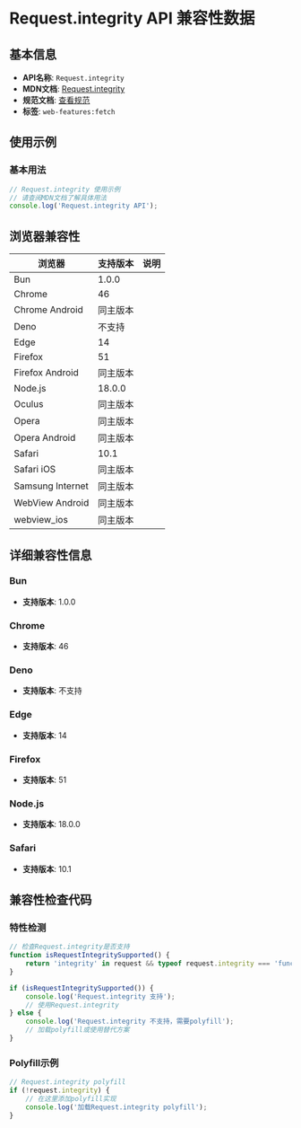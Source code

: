 # Request.integrity API 兼容性数据

## 基本信息

- **API名称**: `Request.integrity`
- **MDN文档**: [Request.integrity](https://developer.mozilla.org/docs/Web/API/Request/integrity)
- **规范文档**: [查看规范](https://fetch.spec.whatwg.org/#ref-for-dom-request-integrity②)
- **标签**: `web-features:fetch`

## 使用示例

### 基本用法

```javascript
// Request.integrity 使用示例
// 请查阅MDN文档了解具体用法
console.log('Request.integrity API');
```

## 浏览器兼容性

| 浏览器 | 支持版本 | 说明 |
|--------|----------|------|
| Bun | 1.0.0 |  |
| Chrome | 46 |  |
| Chrome Android | 同主版本 |  |
| Deno | 不支持 |  |
| Edge | 14 |  |
| Firefox | 51 |  |
| Firefox Android | 同主版本 |  |
| Node.js | 18.0.0 |  |
| Oculus | 同主版本 |  |
| Opera | 同主版本 |  |
| Opera Android | 同主版本 |  |
| Safari | 10.1 |  |
| Safari iOS | 同主版本 |  |
| Samsung Internet | 同主版本 |  |
| WebView Android | 同主版本 |  |
| webview_ios | 同主版本 |  |

## 详细兼容性信息

### Bun

- **支持版本**: 1.0.0

### Chrome

- **支持版本**: 46

### Deno

- **支持版本**: 不支持

### Edge

- **支持版本**: 14

### Firefox

- **支持版本**: 51

### Node.js

- **支持版本**: 18.0.0

### Safari

- **支持版本**: 10.1

## 兼容性检查代码

### 特性检测

```javascript
// 检查Request.integrity是否支持
function isRequestIntegritySupported() {
    return 'integrity' in request && typeof request.integrity === 'function';
}

if (isRequestIntegritySupported()) {
    console.log('Request.integrity 支持');
    // 使用Request.integrity
} else {
    console.log('Request.integrity 不支持，需要polyfill');
    // 加载polyfill或使用替代方案
}
```

### Polyfill示例

```javascript
// Request.integrity polyfill
if (!request.integrity) {
    // 在这里添加polyfill实现
    console.log('加载Request.integrity polyfill');
}
```

